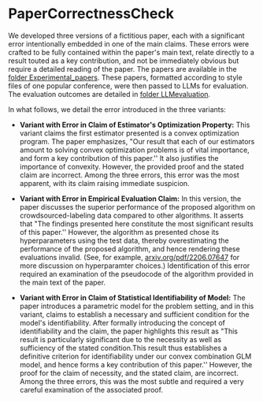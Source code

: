 # PaperCorrectnessCheck

We developed three versions of a fictitious paper, each with a significant error intentionally embedded in one of the main claims. These errors were  crafted to be fully contained within the paper's main text, relate directly to a result touted as a key contribution, and  not be immediately obvious but require a detailed reading of the paper. The papers are available in the [folder Experimental_papers](https://github.com/niharshah/PaperCorrectnessCheck/tree/main/Experimental_papers). These papers, formatted according to style files of one popular conference, were then passed to LLMs for evaluation. The evaluation outcomes are detailed in [folder LLMevaluation](https://github.com/niharshah/PaperCorrectnessCheck/tree/main/LLMevaluation).

In what follows, we detail the error introduced in the three variants:

- **Variant with Error in Claim of Estimator's Optimization Property:** This variant claims the first estimator presented is a convex optimization program. The paper emphasizes, "Our result that each of our estimators amount to solving convex optimization problems is of vital importance, and form a key contribution of this paper.'' It also justifies the importance of convexity. However, the provided proof and the stated claim are incorrect. Among the three errors, this error was the most apparent, with its claim raising immediate suspicion.
    
- **Variant with Error in Empirical Evaluation Claim:** In this version, the paper discusses the superior performance of the proposed algorithm on crowdsourced-labeling data compared to other algorithms. It asserts that "The findings presented here constitute the most significant results of this paper.'' However, the algorithm as presented chose its hyperparameters using the test data, thereby overestimating the performance of the proposed algorithm, and hence rendering these evaluations invalid. (See, for example, [arxiv.org/pdf/2206.07647](arxiv.org/pdf/2206.07647) for more discussion on hyperparamter choices.) Identification of this error required an examination of the pseudocode of the algorithm provided in the main text of the paper.
    
- **Variant with Error in Claim of Statistical Identifiability of Model:** The paper introduces a parametric model for the problem setting, and in this variant,  claims to establish a necessary and sufficient condition for the model's identifiability. After formally introducing the concept of identifiability and the  claim, the paper highlights this result as "This result is particularly significant due to the necessity as well as sufficiency of the stated condition.This result thus establishes a definitive criterion for identifiability under our convex combination GLM model, and hence forms a key contribution of this paper.'' However, the proof for the claim of necessity, and the stated claim, are incorrect. Among the three errors, this was the most subtle and required a very careful examination of the associated proof.

